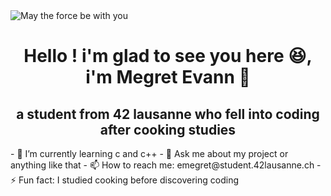 <picture>
 <img alt="May the force be with you" src="https://s4.ezgif.com/tmp/ezgif-4-61e1f79117.gif">
</picture>

<h1 align="center">Hello ! i'm glad to see you here 😆, i'm Megret Evann 🙂</h1>

<h2 align="center" style="border: none;">a student from 42 lausanne who fell into coding after cooking studies</h2>
- 🌱 I’m currently learning c and c++
- 💬 Ask me about my project or anything like that
- 📫 How to reach me:  emegret@student.42lausanne.ch
- ⚡ Fun fact: I studied cooking before discovering coding
